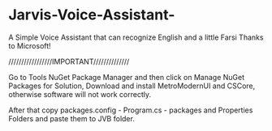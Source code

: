 # Jarvis-Voice-Assistant-
A Simple Voice Assistant that can recognize English and a little Farsi Thanks to Microsoft!


/////////////////IMPORTANT//////////////

Go to Tools NuGet Package Manager and then click on Manage NuGet Packages for Solution,
Download and install MetroModernUI and CSCore, otherwise software will not work correctly.

After that copy packages.config - Program.cs - packages and Properties Folders and paste them to JVB folder.



